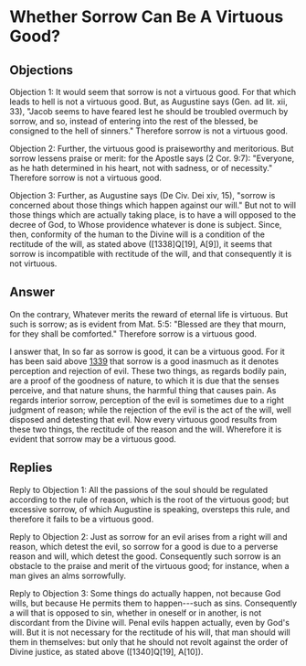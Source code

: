 # Whether Sorrow Can Be A Virtuous Good?

## Objections

Objection 1: It would seem that sorrow is not a virtuous good. For that which leads to hell is not a virtuous good. But, as Augustine says (Gen. ad lit. xii, 33), "Jacob seems to have feared lest he should be troubled overmuch by sorrow, and so, instead of entering into the rest of the blessed, be consigned to the hell of sinners." Therefore sorrow is not a virtuous good.

Objection 2: Further, the virtuous good is praiseworthy and meritorious. But sorrow lessens praise or merit: for the Apostle says (2 Cor. 9:7): "Everyone, as he hath determined in his heart, not with sadness, or of necessity." Therefore sorrow is not a virtuous good.

Objection 3: Further, as Augustine says (De Civ. Dei xiv, 15), "sorrow is concerned about those things which happen against our will." But not to will those things which are actually taking place, is to have a will opposed to the decree of God, to Whose providence whatever is done is subject. Since, then, conformity of the human to the Divine will is a condition of the rectitude of the will, as stated above ([1338]Q[19], A[9]), it seems that sorrow is incompatible with rectitude of the will, and that consequently it is not virtuous.

## Answer

On the contrary, Whatever merits the reward of eternal life is virtuous. But such is sorrow; as is evident from Mat. 5:5: "Blessed are they that mourn, for they shall be comforted." Therefore sorrow is a virtuous good.

I answer that, In so far as sorrow is good, it can be a virtuous good. For it has been said above [1339](A[1]) that sorrow is a good inasmuch as it denotes perception and rejection of evil. These two things, as regards bodily pain, are a proof of the goodness of nature, to which it is due that the senses perceive, and that nature shuns, the harmful thing that causes pain. As regards interior sorrow, perception of the evil is sometimes due to a right judgment of reason; while the rejection of the evil is the act of the will, well disposed and detesting that evil. Now every virtuous good results from these two things, the rectitude of the reason and the will. Wherefore it is evident that sorrow may be a virtuous good.

## Replies

Reply to Objection 1: All the passions of the soul should be regulated according to the rule of reason, which is the root of the virtuous good; but excessive sorrow, of which Augustine is speaking, oversteps this rule, and therefore it fails to be a virtuous good.

Reply to Objection 2: Just as sorrow for an evil arises from a right will and reason, which detest the evil, so sorrow for a good is due to a perverse reason and will, which detest the good. Consequently such sorrow is an obstacle to the praise and merit of the virtuous good; for instance, when a man gives an alms sorrowfully.

Reply to Objection 3: Some things do actually happen, not because God wills, but because He permits them to happen---such as sins. Consequently a will that is opposed to sin, whether in oneself or in another, is not discordant from the Divine will. Penal evils happen actually, even by God's will. But it is not necessary for the rectitude of his will, that man should will them in themselves: but only that he should not revolt against the order of Divine justice, as stated above ([1340]Q[19], A[10]).